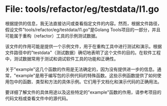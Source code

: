 # File: tools/refactor/eg/testdata/I1.go

根据提供的信息，我无法直接访问或查看指定文件的内容。然而，根据文件路径，假设文件"tools/refactor/eg/testdata/I1.go"是Golang Tools项目的一部分，并且可能属于重构（refactor）工具的示例测试数据。

该文件的作用可能是提供一个示例文件，用于在重构工具中进行测试和演示。根据文件路径中的"testdata"（测试数据）确切地表明了这个文件的目的。在软件工程中，测试数据常用于测试和调试软件工具的功能和正确性。

关于"example"这几个函数的作用是无法确定的，因为没有提供进一步的信息。通常，"example"是用于编写包的示例代码的特殊函数。这些示例函数提供了如何使用包中的函数、类型和方法的具体示例。它们用于文档化和演示代码的正确用法。

要详细了解文件的具体用途以及这些特定的"example"函数的作用，请参考项目的代码文档或查看文件中的源代码。

